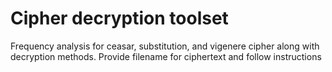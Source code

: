 # Cipher decryption toolset

Frequency analysis for ceasar, substitution, and vigenere cipher along with decryption methods. 
Provide filename for ciphertext and follow instructions

